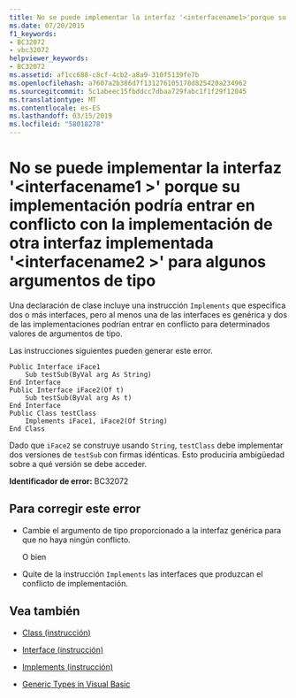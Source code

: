 ```yaml
---
title: No se puede implementar la interfaz '<interfacename1>'porque su implementación podría entrar en conflicto con la implementación de otra interfaz implementada'<interfacename2>' para algunos argumentos de tipo
ms.date: 07/20/2015
f1_keywords:
- BC32072
- vbc32072
helpviewer_keywords:
- BC32072
ms.assetid: af1cc688-c8cf-4cb2-a8a9-310f5139fe7b
ms.openlocfilehash: a7607a2b386d7f131276105178d825420a234962
ms.sourcegitcommit: 5c1abeec15fbddcc7dbaa729fabc1f1f29f12045
ms.translationtype: MT
ms.contentlocale: es-ES
ms.lasthandoff: 03/15/2019
ms.locfileid: "58018278"
---
```

# <a name="cannot-implement-interface-interfacename1-because-its-implementation-could-conflict-with-the-implementation-of-another-implemented-interface-interfacename2-for-some-type-arguments"></a>No se puede implementar la interfaz '\<interfacename1 >' porque su implementación podría entrar en conflicto con la implementación de otra interfaz implementada '\<interfacename2 >' para algunos argumentos de tipo
Una declaración de clase incluye una instrucción `Implements` que especifica dos o más interfaces, pero al menos una de las interfaces es genérica y dos de las implementaciones podrían entrar en conflicto para determinados valores de argumentos de tipo.  
  
 Las instrucciones siguientes pueden generar este error.  
  
```  
Public Interface iFace1  
    Sub testSub(ByVal arg As String)  
End Interface  
Public Interface iFace2(Of t)  
    Sub testSub(ByVal arg As t)  
End Interface  
Public Class testClass  
    Implements iFace1, iFace2(Of String)  
End Class  
```  
  
 Dado que `iFace2` se construye usando `String`, `testClass` debe implementar dos versiones de `testSub` con firmas idénticas. Esto produciría ambigüedad sobre a qué versión se debe acceder.  
  
 **Identificador de error:** BC32072  
  
## <a name="to-correct-this-error"></a>Para corregir este error  
  
-   Cambie el argumento de tipo proporcionado a la interfaz genérica para que no haya ningún conflicto.  
  
     O bien  
  
-   Quite de la instrucción `Implements` las interfaces que produzcan el conflicto de implementación.  
  
## <a name="see-also"></a>Vea también

- [Class (instrucción)](../../visual-basic/language-reference/statements/class-statement.md)
- [Interface (instrucción)](../../visual-basic/language-reference/statements/interface-statement.md)
- [Implements (instrucción)](../../visual-basic/language-reference/statements/implements-statement.md)

- [Generic Types in Visual Basic](../../visual-basic/programming-guide/language-features/data-types/generic-types.md)
